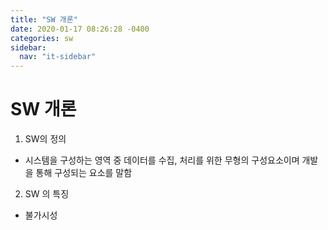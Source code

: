 ```yaml
---
title: "SW 개론"
date: 2020-01-17 08:26:28 -0400
categories: sw
sidebar:
  nav: "it-sidebar"
---
```

# SW 개론 

1. SW의 정의
- 시스템을 구성하는 영역 중 데이터를 수집, 처리를 위한 무형의 구성요소이며 개발을 통해 구성되는 요소를 말함
2. SW 의 특징
- 불가시성